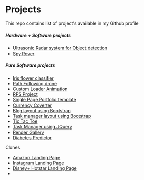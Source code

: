 # Projects
This repo contains list of project's available in my Github profile

##### Hardware + Software projects

- [Ultrasonic Radar system for Object detection](https://github.com/karthi1048/Ultrasonic-Radar-system-for-Object-detection.git)
- [Spy Rover](https://github.com/karthi1048/spy-rover.git)

##### Pure Software projects

- [Iris flower classifier](https://github.com/karthi1048/Iris-Flower-Classifier_ML.git)
- [Path Following drone](https://github.com/karthi1048/Path-Following-Drone.git)
- [Custom Loader Animation](https://github.com/karthi1048/Custom-loader-animation.git)
- [RPS Project](https://github.com/karthi1048/RPS-Project.git)
- [Single Page Portfolio template](https://github.com/karthi1048/Single-Page-Portfolio-template.git)
- [Currency Coverter](https://github.com/karthi1048/Currency-Converter.git)
- [Blog layout using Bootstrap](https://github.com/karthi1048/Blog-layout-using-Bootstrap.git)
- [Task manager layout using Bootstrap](https://github.com/karthi1048/Task-manager-layout-using-Bootstrap.git)
- [Tic Tac Toe](https://github.com/karthi1048/Tic-Tac-Toe.git)
- [Task Manager using JQuery](https://github.com/karthi1048/Task-Manager-using-JQuery.git)
- [Render Gallery](https://github.com/karthi1048/render-gallery.git)
- [Diabetes Predictor](https://github.com/karthi1048/diabetes-predictor.git)
<p>Clones</p>
<ul>
  <li><a href="https://github.com/karthi1048/Amazon-Landing-Page-Clone.git">Amazon Landing Page</a></li>
  <li><a href="https://github.com/karthi1048/Instagram-Landing-Page-Clone.git">Instagram Landing Page</a></li>
  <li><a href="https://github.com/karthi1048/Hotstar-Clone-Landing-Page.git">Disney+ Hotstar Landing Page</a></li>
  <li><a href=" "></a></li>
</ul>
